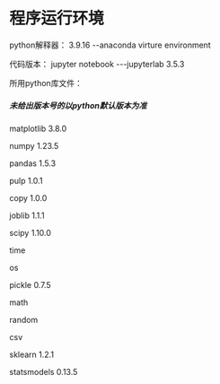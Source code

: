 # 程序运行环境

python解释器： 3.9.16 --anaconda virture environment

代码版本： jupyter notebook ---jupyterlab 3.5.3

所用python库文件：

##### 未给出版本号的以python默认版本为准

matplotlib 3.8.0

numpy 1.23.5

pandas 1.5.3

pulp 1.0.1

copy 1.0.0

joblib 1.1.1

scipy 1.10.0

time 

os

pickle 0.7.5

math

random

csv

sklearn 1.2.1

statsmodels 0.13.5
